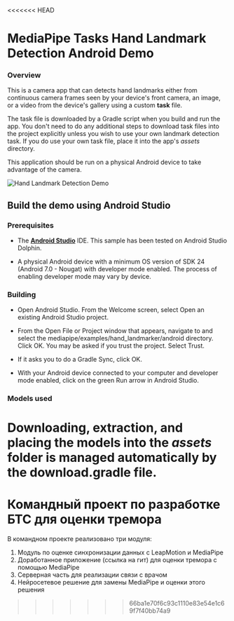 <<<<<<< HEAD
# MediaPipe Tasks Hand Landmark Detection Android Demo

### Overview

This is a camera app that can  detects hand landmarks either from continuous camera frames seen by your device's front camera, an image, or a video from the device's gallery using a custom **task** file.

The task file is downloaded by a Gradle script when you build and run the app. You don't need to do any additional steps to download task files into the project explicitly unless you wish to use your own landmark detection task. If you do use your own task file, place it into the app's *assets* directory.

This application should be run on a physical Android device to take advantage of the camera.

![Hand Landmark Detection Demo](landmarker.gif?raw=true "Hand Landmark Detection Demo")

## Build the demo using Android Studio

### Prerequisites

*   The **[Android Studio](https://developer.android.com/studio/index.html)** IDE. This sample has been tested on Android Studio Dolphin.

*   A physical Android device with a minimum OS version of SDK 24 (Android 7.0 -
    Nougat) with developer mode enabled. The process of enabling developer mode
    may vary by device.

### Building

*   Open Android Studio. From the Welcome screen, select Open an existing
    Android Studio project.

*   From the Open File or Project window that appears, navigate to and select
    the mediapipe/examples/hand_landmarker/android directory. Click OK. You may
    be asked if you trust the project. Select Trust.

*   If it asks you to do a Gradle Sync, click OK.

*   With your Android device connected to your computer and developer mode
    enabled, click on the green Run arrow in Android Studio.

### Models used

Downloading, extraction, and placing the models into the *assets* folder is
managed automatically by the **download.gradle** file.
=======
# Командный проект по разработке БТС для оценки тремора

В командном проекте реализовано три модуля:

1. Модуль по оценке синхронизации данных с LeapMotion и MediaPipe
2. Доработанное приложение (ссылка на гит) для оценки тремора с помощью MediaPipe
3. Серверная часть для реализации связи с врачом
4. Нейросетевое решение для замены MediaPipe и оценки этого решения
>>>>>>> 66ba1e70f6c93c1110e83e54e1c69f7f40bb74a9
